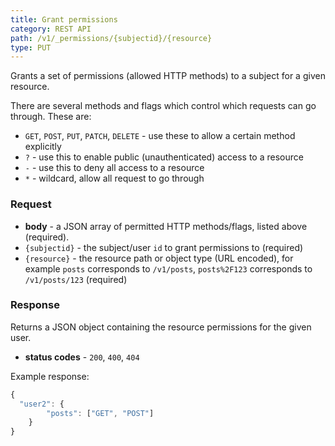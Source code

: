 ```yaml
---
title: Grant permissions
category: REST API
path: /v1/_permissions/{subjectid}/{resource}
type: PUT
---
```


Grants a set of permissions (allowed HTTP methods) to a subject for a given resource.

There are several methods and flags which control which requests can go through. These are:
- `GET`, `POST`, `PUT`, `PATCH`, `DELETE` - use these to allow a certain method explicitly
- `?` - use this to enable public (unauthenticated) access to a resource
- `-` - use this to deny all access to a resource
- `*` - wildcard, allow all request to go through

### Request

- **body** - a JSON array of permitted HTTP methods/flags, listed above (required).
- `{subjectid}` - the subject/user `id` to grant permissions to (required)
- `{resource}` - the resource path or object type (URL encoded), for example
`posts` corresponds to `/v1/posts`, `posts%2F123` corresponds to `/v1/posts/123` (required)

### Response

Returns a JSON object containing the resource permissions for the given user.

- **status codes** - `200`, `400`, `404`

Example response:
```js
{
  "user2": {
		"posts": ["GET", "POST"]
	}
}
```
